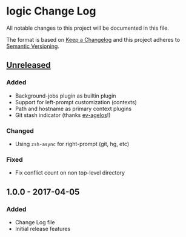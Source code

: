 # logic Change Log
All notable changes to this project will be documented in this file.

The format is based on [Keep a Changelog](http://keepachangelog.com/)
and this project adheres to [Semantic Versioning](http://semver.org/).

## [Unreleased]
### Added
- Background-jobs plugin as builtin plugin
- Support for left-prompt customization (contexts)
- Path and hostname as primary context plugins
- Git stash indicator (thanks [ev-agelos](https://github.com/ev-agelos)!)

### Changed
- Using `zsh-async` for right-prompt (git, hg, etc)

### Fixed
- Fix conflict count on non top-level directory

## 1.0.0 - 2017-04-05
### Added
- Change Log file
- Initial release features

[Unreleased]: https://github.com/logic-zsh/logic/compare/v1.0.0...HEAD

